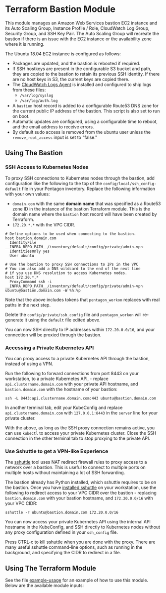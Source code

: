 # Terraform Bastion Module

This module manages an Amazon Web Services bastion EC2 instance and its Auto Scaling Group, Instance Profile / Role, CloudWatch Log Group, Security Group, and SSH Key Pair. The Auto Scaling Group will recreate the bastion if there is an issue with the EC2 instance or the availability zone where it is running.

The Ubuntu 18.04 EC2 instance is configured as follows:

* Packages are updated, and the bastion is rebooted if required.
* If SSH hostkeys are present in the configurable S3 bucket and path, they are copied to the bastion to retain its previous SSH identity. If there are no host keys in S3, the current keys are copied there.
* The [CloudWatch Logs Agent][] is installed and configured to ship logs from these files:
	* `/var/log/syslog`
	* `/var/log/auth.log`
* A `bastion` host record is added to a configurable Route53 DNS zone for the current public IP address of the bastion. This script is also set to run on boot.
* Automatic updates are configured, using a configurable time to reboot, and the email address to receive errors.
* By default sudo access is removed from the ubuntu user unless the `remove_root_access` input is set to "false."

## Using The Bastion
### SSH Access to Kubernetes Nodes

To proxy SSH connections to Kubernetes nodes through the bastion, add configuration like the following to the top of the `config/local/ssh_config-default` file in your Pentagon inventory. Replace the following information with your own values:

* `domain.com` with the same **domain name** that was specified as a Route53 zone ID in the instance of the bastion Terraform module. This is the domain name where the `bastion` host record will have been created by Terraform.
* `172.20.*.*` with the VPC CIDR.

```
# Define options to be used when connecting to the bastion.
host bastion.domain.com
  IdentityFile __INFRA_REPO_PATH__/inventory/default/config/private/admin-vpn
  IdentitiesOnly yes
  User ubuntu

# Use the bastion to proxy SSH connections to IPs in the VPC
# You can also add a DNS wildcard to the end of the next line
# if you use DNS resolution to access Kubernetes nodes.
host 172.20.*.*
  ProxyCommand ssh -i __INFRA_REPO_PATH__/inventory/default/config/private/admin-vpn ubuntu@bastion.domain.com -W %h:%p
```

Note that the above includes tokens that `pentagon_workon` replaces with real paths in the next step.

Delete the `config/private/ssh_config` file and `pentagon_workon` will re-generate it using the `default` file edited above.

You can now SSH directly to IP addresses within `172.20.0.0/16`, and your connection will be proxied through the bastion.


### Accessing a Private Kubernetes API 

You can proxy access to a private Kubernetes API through the bastion, instead of using a VPN.

Run the following to forward connections from port 8443 on your workstation, to a private Kubernetes API, - replace `api.clustername.domain.com` with your private API hostname, and `bastion.domain.com` with the hostname of your bastion:

```
ssh -L 8443:api.clustername.domain.com:443 ubuntu@bastion.domain.com
```

In another terminal tab, edit your KubeConfig and replace `api.clustername.domain.com` with `127.0.0.1:8443` in the `server` line for your private cluster.

With the above, as long as the SSH proxy connection remains active, you can use `kubectl` to access your private Kubernetes cluster. Close the SSH connection in the other terminal tab to stop proxying to the private API.

### Use Sshuttle to get a VPN-like Experience

The [sshuttle](https://sshuttle.readthedocs.io/en/stable/) tool uses NAT redirect firewall rules to proxy access to a network over a bastion. This is useful to connect to multiple ports on multiple hosts without maintaining a lot of SSH forwarding.

The bastion already has Python installed, which sshuttle requires to be on the bastion. Once you have [installed sshuttle](https://sshuttle.readthedocs.io/en/stable/installation.html) on your workstation, use the following to redirect access to your VPC CIDR over the bastion - replacing `bastion.domain.com` with your bastion hostname, and `172.20.0.0/16` with your VPC CIDR:

```
sshuttle -r ubuntu@bastion.domain.com 172.20.0.0/16
```

You can now access your private Kubernetes API using the internal API hostname in the KubeConfig, and SSH directly to Kubernetes nodes without any proxy configuration defined in your `ssh_config` file.

Press CTRL-c to kill sshuttle when you are done with the proxy. There are many useful sshuttle command-line options, such as running in the background, and specifying the CIDR to redirect in a file.


[CloudWatch Logs Agent]: https://docs.aws.amazon.com/AmazonCloudWatch/latest/monitoring/Install-CloudWatch-Agent.html

## Using The Terraform Module

See the file [example-usage](./example-usage) for an example of how to use this module. Below are the available module inputs:
